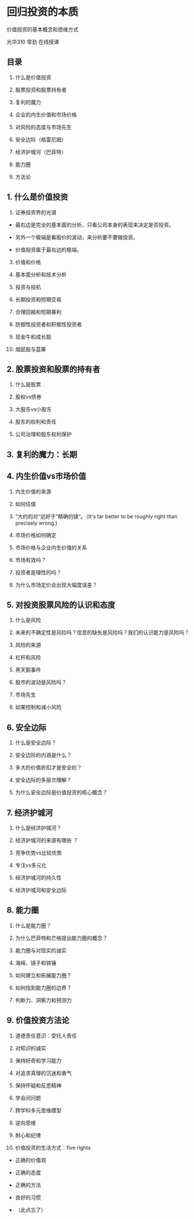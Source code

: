 # 回归投资的本质

价值投资的基本概念和思维方式

光华310 
常劲 
在线授课

## 目录

1.  什么是价值投资
    
2.  股票投资和股票持有者
    
3.  复利的魔力
    
4.  企业的内生价值和市场价格
    
5.  对风险的态度与市场先生
    
6.  安全边际（格雷厄姆）
    
7.  经济护城河（巴菲特）
    
8.  能力圈
    
9.  方法论
    

## 1. 什么是价值投资

1.  证券投资界的光谱
    

-   最右边是完全的基本面的分析，只看公司本身的表现来决定是否投资。
    
-   另外一个极端是看股价的波动，来分析要不要做投资。
    
-   价值投资属于最右边的极端。
    

3.  价值和价格
    
4.  基本面分析和技术分析
    
5.  投资与投机
    
6.  长期投资和短期交易
    
7.  合理回报和短期暴利
    
8.  防御性投资者和积极性投资者
    
9.  现金牛和成长股
    
10.  烟屁股与蓝筹
    

## 2. 股票投资和股票的持有者

1.  什么是股票
    
2.  股权vs债券
    
3.  大股东vs小股东
    
4.  股东的权利和责任
    
5.  公司治理和股东权利保护
    

## 3. 复利的魔力：长期

## 4. 内生价值vs市场价值

1.  内生价值的来源
    
2.  如何估值
    
3.  ”大约的对“远好于”精确的错“。（It's far better to be roughly right than precisely wrong.)
    
4.  市场价格如何确定
    
5.  市场价格与企业内生价值的关系
    
6.  市场有效吗？
    
7.  投资者是理性的吗？
    
8.  为什么市场定价会出现大幅度误差？
    

## 5. 对投资股票风险的认识和态度

1.  什么是风险
    
2.  未来的不确定性是风险吗？信息的缺失是风险吗？我们的认识能力是风险吗？
    
3.  风险的来源
    
4.  杠杆和风险
    
5.  黑天鹅事件
    
6.  股市的波动是风险吗？
    
7.  市场先生
    
8.  如果控制和减小风险
    

## 6. 安全边际

1.  什么是安全边际？
    
2.  安全边际的内涵是什么？
    
3.  多大的价值折扣才是安全的？
    
4.  安全边际的多层次理解？
    
5.  为什么安全边际是价值投资的核心概念？
    

## 7. 经济护城河

1.  什么是经济护城河？
    
2.  经济护城河的来源有哪些 ？
    
3.  竞争优势vs比较优势
    
4.  专注vs多元化
    
5.  经济护城河的持久性
    
6.  经济护城河和安全边际
    

## 8. 能力圈

1.  什么是能力圈？
    
2.  为什么巴菲特和芒格提出能力圈的概念？
    
3.  能力圈与对现实的诚实
    
4.  海绵、镜子和铁锤
    
5.  如何建立和拓展能力圈？
    
6.  如何找到能力圈的边界？
    
7.  判断力、洞察力和预测力
    

## 9. 价值投资方法论

1.  道德责任意识：受托人责任
    
2.  对知识的诚实
    
3.  保持好奇和学习能力
    
4.  对追求真理的沉迷和勇气
    
5.  保持怀疑和反思精神
    
6.  学会问问题
    
7.  跨学科多元思维模型
    
8.  逆向思维
    
9.  耐心和纪律
    
10.  价值投资的生活方式：five rights
    

-   正确的价值观
    
-   正确的态度
    
-   正确的方法
    
-   良好的习惯
    
-   （此点忘了）
<!--stackedit_data:
eyJoaXN0b3J5IjpbMTQ0NzI3MjAyOV19
-->
